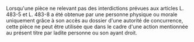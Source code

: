Lorsqu'une pièce ne relevant pas des interdictions prévues aux articles L. 483-5 et L. 483-8 a été obtenue par une personne physique ou morale uniquement grâce à son accès au dossier d'une autorité de concurrence, cette pièce ne peut être utilisée que dans le cadre d'une action mentionnée au présent titre par ladite personne ou son ayant droit.